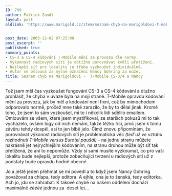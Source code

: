 ```yaml
---
ID: 709
author: Patrick Zandl
layout: post
oldlink: 'https://www.marigold.cz/item/seznam-chyb-na-marigoldovi-t-mobile-cs-3-4-a-nancy

  '
post_date: 2003-12-02 07:25:00
post_excerpt: ''
published: true
summary_points:
- CS-3 a CS-4 kódování T-Mobile mění za provozu dle normy.
- Výkonnost radiových sítí je obtížné porovnávat kvůli přetížení.
- Nejlepší síť pro lokalitu je třeba vyzkoušet individuálně.
- Autor se omlouvá za mylné označení Nancy Gohring za muže.
title: Seznam chyb na Marigoldovi -  T-Mobile CS-3/4 a Nancy
---
```


<p>
Tož jsem měl čas vyzkoušet fungování CS-3 a CS-4 kódování a dlužno prohlásit, že chyba v úvaze byla na mojí straně. T-Mobile opravdu kódování mění za provozu, jak by měl a kódování není fixní, což by mimochodem odporovalo normě, pročež mne také zarazilo, že by to dělal jinak. Kromě toho, že jsem to sám vyzkoušel, mi to i několik lidí sdělilo emailem. Omlouvám se všem, které jsem mystifikoval, ze starších pokusů mi to tak vycházelo, ovšem logy od nich nemám, takže těžko říci, proč jsem k tomu závěru tehdy dospěl, asi to jen blbě jelo.&#160;Čímž znovu připomínám, že porovnávat výkonost radiových sítí je problematická věc <EM>(teď už ve vztahu rozhodnutí T-Mobile versus Eurotel paušál)</EM> - na jednu stranu můžete nakrásně jet nejrychlejším kódováním, na stranu druhou může být síť tak přetížená, že ani to nepomůže. Vždy si sami musíte vyzkoumat, co pro vaši lokalitu bude nejlepší, protože zobecňující tvrzení u radiových sítí už z podstaty bude opravdu hodně obecné. </p>

<p>
Jo a ještě jeden přehmat se mi povedl a to když jsem Nancy Gohring považoval za chlapa, tedy editora. A ejhle, ona je to ženská, tedy editorka. Ach jo, jdu se zahrabat. K takové chybě na našem oddělení dochází maximálně <EM>ééééé&#160;</EM>jednou za&#160; deset let...</p>